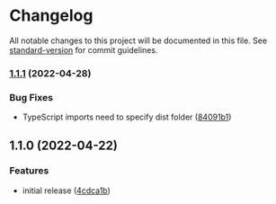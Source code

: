 # Changelog

All notable changes to this project will be documented in this file. See [standard-version](https://github.com/conventional-changelog/standard-version) for commit guidelines.

### [1.1.1](https://github.com/tom4u/npm-project-root/compare/v1.1.0...v1.1.1) (2022-04-28)


### Bug Fixes

* TypeScript imports need to specify dist folder ([84091b1](https://github.com/tom4u/npm-project-root/commit/84091b19f0e4db07dd36d2a5b96a94b89fd0bd01))

## 1.1.0 (2022-04-22)


### Features

* initial release ([4cdca1b](https://github.com/tom4u/npm-project-root/commit/4cdca1b3a63d1d338a6479e97fc1e3fa447e2d73))

